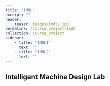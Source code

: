 ```yaml
---
title: "IMDL"
excerpt: ""
header:
    teaser: images/imdl2.jpg
permalink: /course_project/imdl
collection: course_project
sidebar:
    - title: "IMDL1"
      text: ""
    - title: "IMDL2"
      text: ""
---
```

## Intelligent Machine Design Lab